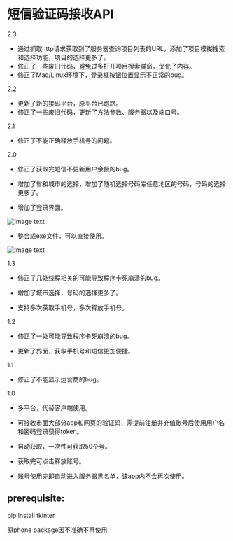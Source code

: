 # 短信验证码接收API
2.3

* 通过抓取http请求获取到了服务器查询项目列表的URL，添加了项目模糊搜索和选择功能，项目的选择更多了。
* 修正了一些废旧代码，避免过多打开项目搜索弹窗，优化了内存。
* 修正了Mac/Linux环境下，登录框按钮位置显示不正常的bug。


2.2

* 更新了新的接码平台，原平台已跑路。
* 修正了一些废旧代码，更新了方法参数、服务器以及端口号。


2.1

* 修正了不能正确释放手机号的问题。


2.0

* 修正了获取完短信不更新用户余额的bug。

* 增加了省和城市的选择，增加了随机选择号码库任意地区的号码，号码的选择更多了。

* 增加了登录界面。

![Image text](https://github.com/Tiangewang0524/sms_verification_code_API/raw/master/dataset/capture1.JPG)

* 整合成exe文件，可以直接使用。

![Image text](https://github.com/Tiangewang0524/sms_verification_code_API/raw/master/dataset/capture2.JPG)


1.3

* 修正了几处线程相关的可能导致程序卡死崩溃的bug。

* 增加了城市选择，号码的选择更多了。

* 支持多次获取手机号，多次释放手机号。

1.2

* 修正了一处可能导致程序卡死崩溃的bug。


* 更新了界面，获取手机号和短信更加便捷。

1.1

* 修正了不能显示运营商的bug。


1.0

* 多平台，代替客户端使用。


* 可接收市面大部分app和网页的验证码，需提前注册并充值账号后使用用户名和密码登录获得token。


* 自动获取，一次性可获取50个号。


* 获取完可点击释放账号。


* 账号使用完即自动进入服务器黑名单，该app内不会再次使用。



 
## prerequisite:

pip install tkinter

原phone package因不准确不再使用
 
